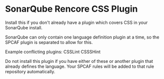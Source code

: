 SonarQube Rencore CSS Plugin
============================

Install this if you don't already have a plugin which covers CSS in your SonarQube install.

SonarQube can only contain one language definition plugin at a time, so the SPCAF plugin is separated to allow for this.

Example conflicting plugins:
CSSLint
CSSSHint

Do not install this plugin if you have either of these or another plugin that already defines the language. Your SPCAF rules will be added to that rule repository automatically.
